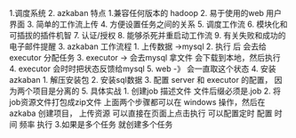 1.调度系统
2. azkaban 特点
    1.兼容任何版本的 hadoop
    2. 易于使用的web 用户界面
    3. 简单的工作流上传
    4. 方便设置任务之间的关系
    5. 调度工作流
    6. 模块化和可插拔的插件机智
    7. 认证/授权
    8. 能够杀死并重启动工作流
    9. 有关失败和成功的电子邮件提醒
3. azkaban 工作流程
    1. 上传数据 ->mysql
    2. 执行  后 会去给executor 分配任务
    3. executor -> 会去mysql 拿文件 会下载到本地，然后执行
    4. executor 会时时把状态反馈给mysql
    5. web -》 会一直取这个状态
4. 安装 azkaban
    1. 解压安装包
    2. 安装sql数据
    3. 配置 server 和 executor 的配置， 因为两个项目是分离的
5. 具体实战
    1. 创建job 描述文件 文件后缀必须是.job
    2. 将job资源文件打包成zip文件
    上面两个步骤都可以在 windows 操作，然后在 azkaba 创建项目， 上传资源
    可以直接在页面上点击执行
    可以配置定时 配置 时间 频率 执行
    3.如果是多个任务 就创建多个任务